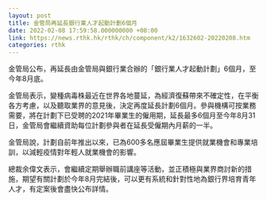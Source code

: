 ```yaml
---
layout: post
title: 金管局再延長銀行業人才起動計劃6個月
date: 2022-02-08 17:59:58.000000000 +08:00
link: https://news.rthk.hk/rthk/ch/component/k2/1632602-20220208.htm
categories: rthk
---
```


金管局公布，再延長由金管局與銀行業合辦的「銀行業人才起動計劃」6個月，至今年8月底。

金管局表示，變種病毒株最近在世界各地蔓延，為經濟復蘇帶來不確定性，在平衡各方考慮，以及聽取業界的意見後，決定再度延長計劃6個月。參與機構可按業務需要，將在計劃下已受聘的2021年畢業生的僱用期，延長最多6個月至今年8月31日，金管局會繼續資助每位計劃參與者在延長受僱期內月薪的一半。

金管局說，計劃自前年推出以來，已為600多名應屆畢業生提供就業機會和專業培訓，以減輕疫情對年輕人就業機會的影響。

總裁余偉文表示，會繼續定期舉辦職前講座等活動，並正積極與業界商討新的措施，期望有關計劃於今年8月完結後，可以更有系統和針對性地為銀行界培育青年人才，有定案後會盡快公布詳情。
